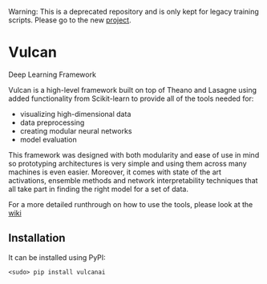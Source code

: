 Warning: This is a deprecated repository and is only kept for legacy training scripts. Please go to the new [project](https://github.com/rfratila/Vulcan).

# Vulcan
Deep Learning Framework

Vulcan is a high-level framework built on top of Theano and Lasagne using added functionality from Scikit-learn to provide all of the tools needed for:

* visualizing high-dimensional data
* data preprocessing
* creating modular neural networks 
* model evaluation

This framework was designed with both modularity and ease of use in mind so prototyping architectures is very simple and using them across many machines is even easier. Moreover, it comes with state of the art activations, ensemble methods and network interpretability techniques that all take part in finding the right model for a set of data.

For a more detailed runthrough on how to use the tools, please look at the [wiki](https://github.com/rfratila/Vulcan-Old/wiki)

## Installation
It can be installed using PyPI:
```
<sudo> pip install vulcanai
```
